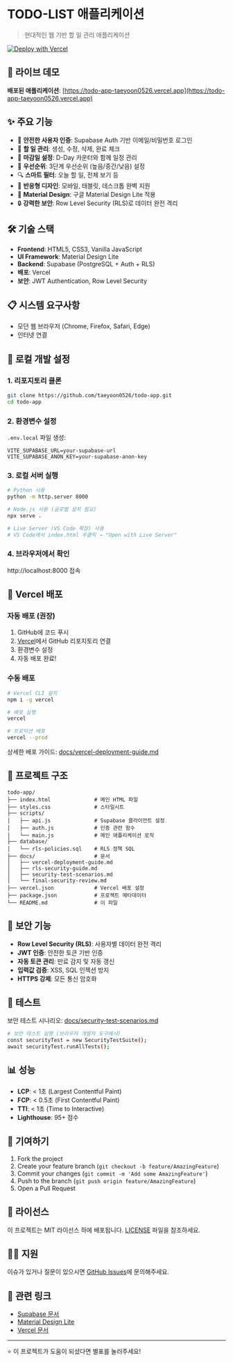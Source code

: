 # TODO-LIST 애플리케이션

> 현대적인 웹 기반 할 일 관리 애플리케이션

[![Deploy with Vercel](https://vercel.com/button)](https://vercel.com/new/clone?repository-url=https://github.com/taeyoon0526/todo-app)

## 🚀 라이브 데모

**배포된 애플리케이션**: [https://todo-app-taeyoon0526.vercel.app](https://todo-app-taeyoon0526.vercel.app)

## ✨ 주요 기능

- 🔐 **안전한 사용자 인증**: Supabase Auth 기반 이메일/비밀번호 로그인
- 📝 **할 일 관리**: 생성, 수정, 삭제, 완료 체크
- 📅 **마감일 설정**: D-Day 카운터와 함께 일정 관리
- 🎯 **우선순위**: 3단계 우선순위 (높음/중간/낮음) 설정
- 🔍 **스마트 필터**: 오늘 할 일, 전체 보기 등
- 📱 **반응형 디자인**: 모바일, 태블릿, 데스크톱 완벽 지원
- 🎨 **Material Design**: 구글 Material Design Lite 적용
- 🔒 **강력한 보안**: Row Level Security (RLS)로 데이터 완전 격리

## 🛠️ 기술 스택

- **Frontend**: HTML5, CSS3, Vanilla JavaScript
- **UI Framework**: Material Design Lite
- **Backend**: Supabase (PostgreSQL + Auth + RLS)
- **배포**: Vercel
- **보안**: JWT Authentication, Row Level Security

## 📋 시스템 요구사항

- 모던 웹 브라우저 (Chrome, Firefox, Safari, Edge)
- 인터넷 연결

## 🔧 로컬 개발 설정

### 1. 리포지토리 클론
```bash
git clone https://github.com/taeyoon0526/todo-app.git
cd todo-app
```

### 2. 환경변수 설정
`.env.local` 파일 생성:
```env
VITE_SUPABASE_URL=your-supabase-url
VITE_SUPABASE_ANON_KEY=your-supabase-anon-key
```

### 3. 로컬 서버 실행
```bash
# Python 사용
python -m http.server 8000

# Node.js 사용 (글로벌 설치 필요)
npx serve .

# Live Server (VS Code 확장) 사용
# VS Code에서 index.html 우클릭 → "Open with Live Server"
```

### 4. 브라우저에서 확인
http://localhost:8000 접속

## 🚀 Vercel 배포

### 자동 배포 (권장)
1. GitHub에 코드 푸시
2. [Vercel](https://vercel.com)에서 GitHub 리포지토리 연결
3. 환경변수 설정
4. 자동 배포 완료!

### 수동 배포
```bash
# Vercel CLI 설치
npm i -g vercel

# 배포 실행
vercel

# 프로덕션 배포
vercel --prod
```

상세한 배포 가이드: [docs/vercel-deployment-guide.md](docs/vercel-deployment-guide.md)

## 📁 프로젝트 구조

```
todo-app/
├── index.html              # 메인 HTML 파일
├── styles.css              # 스타일시트
├── scripts/
│   ├── api.js              # Supabase 클라이언트 설정
│   ├── auth.js             # 인증 관련 함수
│   └── main.js             # 메인 애플리케이션 로직
├── database/
│   └── rls-policies.sql    # RLS 정책 SQL
├── docs/                   # 문서
│   ├── vercel-deployment-guide.md
│   ├── rls-security-guide.md
│   ├── security-test-scenarios.md
│   └── final-security-review.md
├── vercel.json             # Vercel 배포 설정
├── package.json            # 프로젝트 메타데이터
└── README.md               # 이 파일
```

## 🔐 보안 기능

- **Row Level Security (RLS)**: 사용자별 데이터 완전 격리
- **JWT 인증**: 안전한 토큰 기반 인증
- **자동 토큰 관리**: 만료 감지 및 자동 갱신
- **입력값 검증**: XSS, SQL 인젝션 방지
- **HTTPS 강제**: 모든 통신 암호화

## 🧪 테스트

보안 테스트 시나리오: [docs/security-test-scenarios.md](docs/security-test-scenarios.md)

```bash
# 보안 테스트 실행 (브라우저 개발자 도구에서)
const securityTest = new SecurityTestSuite();
await securityTest.runAllTests();
```

## 📊 성능

- **LCP**: < 1초 (Largest Contentful Paint)
- **FCP**: < 0.5초 (First Contentful Paint)
- **TTI**: < 1초 (Time to Interactive)
- **Lighthouse**: 95+ 점수

## 🤝 기여하기

1. Fork the project
2. Create your feature branch (`git checkout -b feature/AmazingFeature`)
3. Commit your changes (`git commit -m 'Add some AmazingFeature'`)
4. Push to the branch (`git push origin feature/AmazingFeature`)
5. Open a Pull Request

## 📝 라이선스

이 프로젝트는 MIT 라이선스 하에 배포됩니다. [LICENSE](LICENSE) 파일을 참조하세요.

## 🙋‍♂️ 지원

이슈가 있거나 질문이 있으시면 [GitHub Issues](https://github.com/taeyoon0526/todo-app/issues)에 문의해주세요.

## 🔗 관련 링크

- [Supabase 문서](https://supabase.io/docs)
- [Material Design Lite](https://getmdl.io/)
- [Vercel 문서](https://vercel.com/docs)

---

⭐ 이 프로젝트가 도움이 되셨다면 별표를 눌러주세요!
